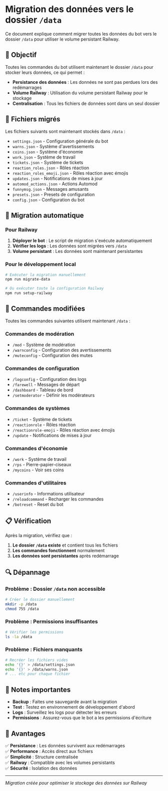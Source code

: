 # Migration des données vers le dossier `/data`

Ce document explique comment migrer toutes les données du bot vers le dossier `/data` pour utiliser le volume persistant Railway.

## 🎯 Objectif

Toutes les commandes du bot utilisent maintenant le dossier `/data` pour stocker leurs données, ce qui permet :
- **Persistance des données** : Les données ne sont pas perdues lors des redémarrages
- **Volume Railway** : Utilisation du volume persistant Railway pour le stockage
- **Centralisation** : Tous les fichiers de données sont dans un seul dossier

## 📁 Fichiers migrés

Les fichiers suivants sont maintenant stockés dans `/data` :

- `settings.json` - Configuration générale du bot
- `warns.json` - Système d'avertissements
- `coins.json` - Système d'économie
- `work.json` - Système de travail
- `tickets.json` - Système de tickets
- `reaction_roles.json` - Rôles réaction
- `reaction_roles_emoji.json` - Rôles réaction avec émojis
- `updates.json` - Notifications de mises à jour
- `automod_actions.json` - Actions Automod
- `funnymsg.json` - Messages amusants
- `presets.json` - Presets de configuration
- `config.json` - Configuration du bot

## 🚀 Migration automatique

### Pour Railway

1. **Déployer le bot** : Le script de migration s'exécute automatiquement
2. **Vérifier les logs** : Les données sont migrées vers `/data`
3. **Volume persistant** : Les données sont maintenant persistantes

### Pour le développement local

```bash
# Exécuter la migration manuellement
npm run migrate-data

# Ou exécuter toute la configuration Railway
npm run setup-railway
```

## 🔧 Commandes modifiées

Toutes les commandes suivantes utilisent maintenant `/data` :

### Commandes de modération
- `/mod` - Système de modération
- `/warnconfig` - Configuration des avertissements
- `/muteconfig` - Configuration des mutes

### Commandes de configuration
- `/logconfig` - Configuration des logs
- `/farewell` - Messages de départ
- `/dashboard` - Tableau de bord
- `/setmoderator` - Définir les modérateurs

### Commandes de systèmes
- `/ticket` - Système de tickets
- `/reactionrole` - Rôles réaction
- `/reactionrole-emoji` - Rôles réaction avec émojis
- `/update` - Notifications de mises à jour

### Commandes d'économie
- `/work` - Système de travail
- `/rps` - Pierre-papier-ciseaux
- `/mycoins` - Voir ses coins

### Commandes d'utilitaires
- `/userinfo` - Informations utilisateur
- `/reloadcommand` - Recharger les commandes
- `/botreset` - Reset du bot

## 📋 Vérification

Après la migration, vérifiez que :

1. **Le dossier `/data` existe** et contient tous les fichiers
2. **Les commandes fonctionnent** normalement
3. **Les données sont persistantes** après redémarrage

## 🔍 Dépannage

### Problème : Dossier `/data` non accessible
```bash
# Créer le dossier manuellement
mkdir -p /data
chmod 755 /data
```

### Problème : Permissions insuffisantes
```bash
# Vérifier les permissions
ls -la /data
```

### Problème : Fichiers manquants
```bash
# Recréer les fichiers vides
echo '{}' > /data/settings.json
echo '{}' > /data/warns.json
# ... etc pour chaque fichier
```

## 📝 Notes importantes

- **Backup** : Faites une sauvegarde avant la migration
- **Test** : Testez en environnement de développement d'abord
- **Logs** : Surveillez les logs pour détecter les erreurs
- **Permissions** : Assurez-vous que le bot a les permissions d'écriture

## 🎉 Avantages

✅ **Persistance** : Les données survivent aux redémarrages  
✅ **Performance** : Accès direct aux fichiers  
✅ **Simplicité** : Structure centralisée  
✅ **Railway** : Compatible avec les volumes persistants  
✅ **Sécurité** : Isolation des données  

---

*Migration créée pour optimiser le stockage des données sur Railway* 